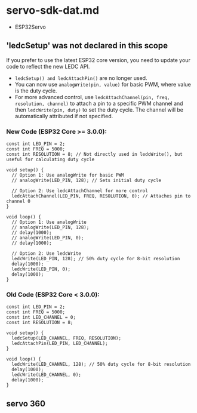 
# servo-sdk-dat.md

- ESP32Servo 

## 'ledcSetup' was not declared in this scope


If you prefer to use the latest ESP32 core version, you need to update your code to reflect the new LEDC API.
- `ledcSetup() and ledcAttachPin()` are no longer used.
- You can now use `analogWrite(pin, value)` for basic PWM, where value is the duty cycle.
- For more advanced control, use `ledcAttachChannel(pin, freq, resolution, channel)` to attach a pin to a specific PWM channel and then `ledcWrite(pin, duty)` to set the duty cycle. The channel will be automatically attributed if not specified.


### New Code (ESP32 Core >= 3.0.0):

```
const int LED_PIN = 2;
const int FREQ = 5000;
const int RESOLUTION = 8; // Not directly used in ledcWrite(), but useful for calculating duty cycle

void setup() {
  // Option 1: Use analogWrite for basic PWM
  // analogWrite(LED_PIN, 128); // Sets initial duty cycle

  // Option 2: Use ledcAttachChannel for more control
  ledcAttachChannel(LED_PIN, FREQ, RESOLUTION, 0); // Attaches pin to channel 0
}

void loop() {
  // Option 1: Use analogWrite
  // analogWrite(LED_PIN, 128);
  // delay(1000);
  // analogWrite(LED_PIN, 0);
  // delay(1000);

  // Option 2: Use ledcWrite
  ledcWrite(LED_PIN, 128); // 50% duty cycle for 8-bit resolution
  delay(1000);
  ledcWrite(LED_PIN, 0);
  delay(1000);
}

``` 

### Old Code (ESP32 Core < 3.0.0):

```
const int LED_PIN = 2;
const int FREQ = 5000;
const int LED_CHANNEL = 0;
const int RESOLUTION = 8;

void setup() {
  ledcSetup(LED_CHANNEL, FREQ, RESOLUTION);
  ledcAttachPin(LED_PIN, LED_CHANNEL);
}

void loop() {
  ledcWrite(LED_CHANNEL, 128); // 50% duty cycle for 8-bit resolution
  delay(1000);
  ledcWrite(LED_CHANNEL, 0);
  delay(1000);
}
```


## servo 360 


